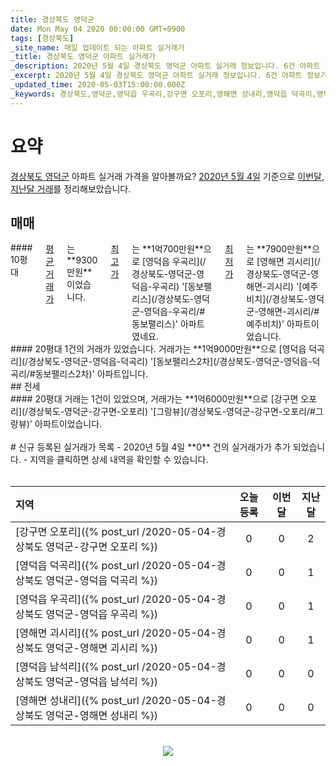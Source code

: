 ```yaml
---
title: 경상북도 영덕군
date: Mon May 04 2020 00:00:00 GMT+0900
tags: [경상북도]
_site_name: 매일 업데이트 되는 아파트 실거래가
_title: 경상북도 영덕군 아파트 실거래가
_description: 2020년 5월 4일 경상북도 영덕군 아파트 실거래 정보입니다. 6건 아파트 정보가 있습니다.
_excerpt: 2020년 5월 4일 경상북도 영덕군 아파트 실거래 정보입니다. 6건 아파트 정보가 있습니다.
_updated_time: 2020-05-03T15:00:00.000Z
_keywords: 경상북도,영덕군,영덕읍 우곡리,강구면 오포리,영해면 성내리,영덕읍 덕곡리,영덕읍 남석리,영해면 괴시리
---
```



# 요약
<ins>경상북도 영덕군</ins> 아파트 실거래 가격을 알아볼까요? <ins>2020년 5월 4일</ins> 기준으로 <ins>이번달, 지난달 거래</ins>를 정리해보았습니다.

## 매매
<div class="container">
<div class="six columns" markdown="1">
#### 10평대
<ins>평균 거래가</ins>는 **9300만원**이었습니다. <ins>최고가</ins>는 **1억700만원**으로 [영덕읍 우곡리](/경상북도-영덕군-영덕읍-우곡리) '[동보팰리스](/경상북도-영덕군-영덕읍-우곡리/#동보팰리스)' 아파트였네요. <ins>최저가</ins>는 **7900만원**으로 [영해면 괴시리](/경상북도-영덕군-영해면-괴시리) '[예주비치](/경상북도-영덕군-영해면-괴시리/#예주비치)' 아파트이었습니다.
</div>
<div class="six columns" markdown="1">
#### 20평대
1건의 거래가 있었습니다. 거래가는 **1억9000만원**으로 [영덕읍 덕곡리](/경상북도-영덕군-영덕읍-덕곡리) '[동보팰리스2차](/경상북도-영덕군-영덕읍-덕곡리/#동보팰리스2차)' 아파트입니다.
</div>
</div>
## 전세
<div class="container">
<div class="twelve columns" markdown="1">
#### 20평대
거래는 1건이 있었으며, 거래가는 **1억6000만원**으로 [강구면 오포리](/경상북도-영덕군-강구면-오포리) '[그랑뷰](/경상북도-영덕군-강구면-오포리/#그랑뷰)' 아파트이었습니다.
</div>
</div>


<br>
# 신규 등록된 실거래가 목록
- 2020년 5월 4일 **0** 건의 실거래가가 추가 되었습니다.
- 지역을 클릭하면 상세 내역을 확인할 수 있습니다.
<br><br>

| 지역 | 오늘 등록 | 이번달 | 지난달 |
|:---|:---:|:---:|:---:|
| [강구면 오포리]({% post_url /2020-05-04-경상북도 영덕군-강구면 오포리 %}) | 0 | 0 | 2|
| [영덕읍 덕곡리]({% post_url /2020-05-04-경상북도 영덕군-영덕읍 덕곡리 %}) | 0 | 0 | 1|
| [영덕읍 우곡리]({% post_url /2020-05-04-경상북도 영덕군-영덕읍 우곡리 %}) | 0 | 0 | 1|
| [영해면 괴시리]({% post_url /2020-05-04-경상북도 영덕군-영해면 괴시리 %}) | 0 | 0 | 1|
| [영덕읍 남석리]({% post_url /2020-05-04-경상북도 영덕군-영덕읍 남석리 %}) | 0 | 0 | 0|
| [영해면 성내리]({% post_url /2020-05-04-경상북도 영덕군-영해면 성내리 %}) | 0 | 0 | 0|

<p align="center"><br><img src="https://via.placeholder.com/700x120"><br></p>
